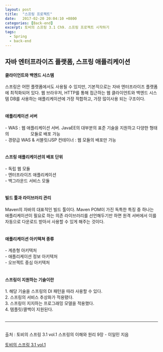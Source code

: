 ```yaml
---
layout: post
title:  "스프링 프로젝트"
date:   2017-02-20 20:04:10 +0800
categories: [Back-end]
excerpt: 토비의 스프링 3.1 Ch9. 스프링 프로젝트 시작하기
tags:
  - Spring
  - back-end
---
```


<h2> 자바 엔터프라이즈 플랫폼, 스프링 애플리케이션 </h2>

<h4> 클라이언트와 백엔드 시스템 </h4>
스프링은 어떤 플랫폼에서도 사용될 수 있지만, 기본적으로는 자바 엔터프라이즈 플랫폼에 최적화되어 있다. 웹 브라우저, HTTP를 통해 접근하는 웹 클라이언트와 백엔드 시스템 DB를 사용하는 애플리케이션에 가장 적합하고, 가장 많이사용 되는 구조이다.<br/><br/>

<h4> 애플리케이션 서버 </h4>
- WAS : 웹 애플리케이션 서버. JavaEE의 대부분의 표준 기술을 지원하고 다양한 형태의
&nbsp;&nbsp;&nbsp;&nbsp;&nbsp;&nbsp;&nbsp;&nbsp;&nbsp;&nbsp;&nbsp;&nbsp;&nbsp;&nbsp;&nbsp;&nbsp;&nbsp;모듈로 배포 가능<br/>
- 경량급 WAS & 서블릿/JSP 컨테이너 : 웹 모듈의 배포만 가능<br/>
<br/>

<h4> 스프링 애플리케이션의 배포 단위 </h4>
- 독립 웹 모듈 <br/>
- 엔터프라이즈 애플리케이션 <br/>
- 백그라운드 서비스 모듈 <br/>
<br/>

<h4> 빌드 툴과 라이브러리 관리 </h4>
Maven의 자바의 대표적인 빌드 툴이다. Maven POM이 가진 독특한 특징 중 하나는 애플리케이션이 필요로 하는 의존 라이브러리를 선언해두기만 하면 원격 서버에서 이를 자동으로 다운로드 받아서 사용할 수 있게 해주는 것이다.<br/>
<br/>

<h4> 애플리케이션 아키텍쳐 종류 </h4>
- 계층형 아키텍처<br/>
- 애플리케이션 정보 아키텍처<br/>
- 오브젝트 중심 아키텍처 <br/>
<br/>

<h4> 스프링이 지원하는 기술이란 </h4>
1. 해당 기술을 스프링의 DI 패턴을 따라 사용할 수 있다.<br/>
2. 스프링의 서비스 추상화가 적용됐다.<br/>
3. 스프링이 지지하는 프로그래밍 모델을 적용했다.<br/>
4. 템플릿/콜백이 지원된다.<br/>
<br/>

------
<br/>
출처 : 토비의 스프링 3.1 vol.1 스프링의 이해와 원리 9장 - 이일민 지음<br/>

<a href="http://book.naver.com/bookdb/book_detail.nhn?bid=7006514">토비의 스프링 3.1 vol.1</a>
